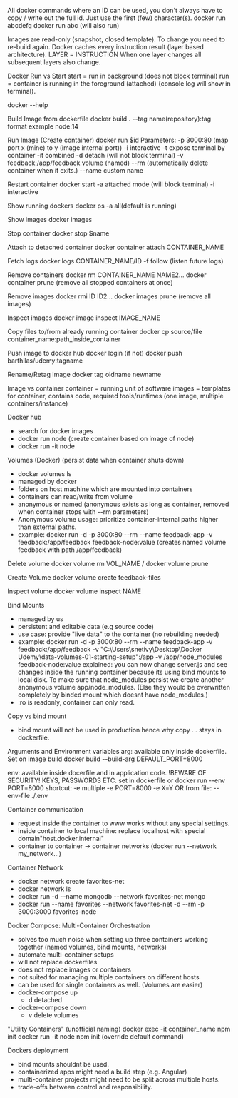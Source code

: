 All docker commands where an ID can be used, you don't always have to copy / write out the full id. Just use the first (few) character(s).
docker run abcdefg
docker run abc (will also run)

Images are read-only (snapshot, closed template). To change you need to re-build again.
Docker caches every instruction result (layer based architecture). LAYER = INSTRUCTION
When one layer changes all subsequent layers also change.

Docker Run vs Start
start = run in background (does not block terminal)
run = container is running in the foreground (attached) {console log will show in terminal}.

docker --help

Build Image from dockerfile
docker build .
--tag name(repository):tag format example node:14 

Run Image (Create container)
docker run $id
Parameters:
-p 3000:80 (map port x (mine) to y (image internal port))
-i interactive
-t expose terminal by container
-it combined
-d detach (will not block terminal)
-v feedback:/app/feedback volume (named)
--rm (automatically delete container when it exits.)
--name custom name

Restart container
docker start
-a attached mode (will block terminal)
-i interactive

Show running dockers
docker ps
-a all(default is running)

Show images
docker images

Stop container
docker stop $name

Attach to detached container
docker container attach CONTAINER_NAME

Fetch logs
docker logs CONTAINER_NAME/ID
-f follow (listen future logs)

Remove containers
docker rm CONTAINER_NAME NAME2...
docker container prune (remove all stopped containers at once)

Remove images
docker rmi ID ID2...
docker images prune (remove all images)

Inspect images
docker image inspect IMAGE_NAME

Copy files to/from already running container
docker cp source/file container_name:path_inside_container

Push image to docker hub
docker login (if not)
docker push barthilas/udemy:tagname

Rename/Retag Image
docker tag oldname newname

Image vs container
container = running unit of software
images = templates for container, contains code, required tools/runtimes (one image, multiple containers/instance)

Docker hub
- search for docker images
- docker run node (create container based on image of node)
- docker run -it node

Volumes (Docker) (persist data when container shuts down)
- docker volumes ls
- managed by docker
- folders on host machine which are mounted into containers
- containers can read/write from volume
- anonymous or named (anonymous exists as long as container, removed when container stops with --rm parameters)
- Anonymous volume usage: prioritize container-internal paths higher than external paths.
- example: docker run -d -p 
3000:80 --rm --name feedback-app -v feedback:/app/feedback feedback-node:value  (creates named volume feedback with path /app/feedback)

Delete volume
docker volume rm VOL_NAME / docker volume prune

Create Volume
docker volume create feedback-files

Inspect volume
docker volume inspect NAME

Bind Mounts
- managed by us
- persistent and editable data (e.g source code)
- use case: provide "live data" to the container (no rebuilding needed)
- example: docker run -d -p 
3000:80 --rm --name feedback-app -v feedback:/app/feedback -v "C:\Users\snetivy\Desktop\Docker Udemy\data-volumes-01-starting-setup":/app -v /app/node_modules  feedback-node:value
explained: you can now change server.js and see changes inside the running container because its using bind mounts to local disk. To make sure that node_modules persist we create another anonymous volume app/node_modules. (Else they would be overwritten completely by binded mount which doesnt have node_modules.)
- :ro is readonly, container can only read.

Copy vs bind mount
- bind mount will not be used in production hence why copy . . stays in dockerfile.

Arguments and Environment variables
arg: available only inside dockerfile. 
Set on image build docker build --build-arg DEFAULT_PORT=8000

env: available inside docerfile and in application code.
!BEWARE OF SECURITY! KEYS, PASSWORDS ETC.
set in dockerfile or docker run --env PORT=8000
shortcut: -e
multiple -e PORT=8000 -e X=Y
OR from file: --env-file ./.env

Container communication
- request inside the container to www works without any special settings.
- inside container to local machine: replace localhost with special domain"host.docker.internal"
- container to container -> container networks (docker run --network my_network...)

Container Network
- docker network create favorites-net
- docker network ls
- docker run -d --name mongodb --network favorites-net mongo 
- docker run --name favorites --network favorites-net -d --rm -p 3000:3000 favorites-node

Docker Compose: Multi-Container Orchestration
- solves too much noise when setting up three containers working together (named volumes, bind mounts, networks)
- automate multi-container setups
- will not replace dockerfiles
- does not replace images or containers
- not suited for managing multiple containers on different hosts
- can be used for single containers as well. (Volumes are easier)
- docker-compose up
  - d detached
- docker-compose down
  - v delete volumes

"Utility Containers" (unofficial naming)
docker exec -it container_name npm init
docker run -it node npm init (override default command)

Dockers deployment
- bind mounts shouldnt be used.
- containerized apps might need a build step (e.g. Angular)
- multi-container projects might need to be split across multiple hosts.
- trade-offs between control and responsibility.
